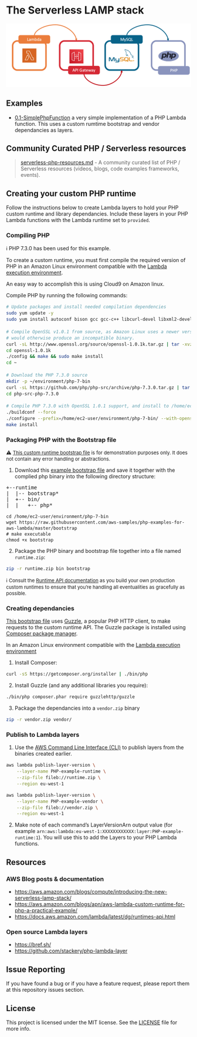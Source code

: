 # The Serverless LAMP stack 

![The Serverless LAMP stack](repository-resources/serverless-lamp-stack.png "The Serverless LAMP stack")

## Examples ##
- [0.1-SimplePhpFunction](https://github.com/bls20AWS/serverelss-php/tree/master/0.1-SimplePhpFunction) a very simple implementation of a PHP Lambda function. This uses a custom rumtime bootstrap and vendor dependancies as layers.


## Community Curated PHP / Serverless resources ##

> [serverless-php-resources.md](/serverless-php-resources.md) - A community curated list of PHP / Serverless resources (videos, blogs, code examples frameworks, events). 


## Creating your custom PHP runtime ##
Follow the instructions below to create Lambda layers to hold your PHP custom runtime and library dependancies. Include these layers in your PHP Lambda functions with the Lambda runtime set to `provided`.

### Compiling PHP ###
:information_source: PHP 7.3.0 has been used for this example.

To create a custom runtime, you must first compile the required version of PHP in an Amazon Linux environment compatible with the [Lambda execution environment](https://docs.aws.amazon.com/lambda/latest/dg/current-supported-versions.html).

An easy way to accomplish this is using Cloud9 on Amazon linux.

Compile PHP by running the following commands:

```bash
# Update packages and install needed compilation dependencies
sudo yum update -y
sudo yum install autoconf bison gcc gcc-c++ libcurl-devel libxml2-devel -y

# Compile OpenSSL v1.0.1 from source, as Amazon Linux uses a newer version than the Lambda Execution Environment, which
# would otherwise produce an incompatible binary.
curl -sL http://www.openssl.org/source/openssl-1.0.1k.tar.gz | tar -xvz
cd openssl-1.0.1k
./config && make && sudo make install
cd ~

# Download the PHP 7.3.0 source
mkdir -p ~/environment/php-7-bin
curl -sL https://github.com/php/php-src/archive/php-7.3.0.tar.gz | tar -xvz
cd php-src-php-7.3.0

# Compile PHP 7.3.0 with OpenSSL 1.0.1 support, and install to /home/ec2-user/php-7-bin
./buildconf --force
./configure --prefix=/home/ec2-user/environment/php-7-bin/ --with-openssl=/usr/local/ssl --with-curl --with-zlib
make install
```

### Packaging PHP with the Bootstrap file ###

:warning: <font size="2">[This custom runtime bootstrap file](/bootstrap) is for demonstration purposes only. It does not contain any error handling or abstractions.</font>

1. Download this [example bootstrap file](/bootstrap) and save it together with the complied php binary into the following directory structure:
<pre>
+--runtime
|  |-- bootstrap*
|  +-- bin/
|  |   +-- php*
</pre>

```
cd /home/ec2-user/environment/php-7-bin
wget https://raw.githubusercontent.com/aws-samples/php-examples-for-aws-lambda/master/bootstrap
# make executable
chmod +x bootstrap
```

2. Package the PHP binary and bootstrap file together into a file named `runtime.zip`:

```bash
zip -r runtime.zip bin bootstrap
```

:information_source: <font size="2">Consult the [Runtime API documentation](https://docs.aws.amazon.com/lambda/latest/dg/runtimes-api.html) as you build your own production custom runtimes to ensure that you’re handling all eventualities as gracefully as possible.</font>

### Creating dependancies ###

[This bootstrap file](/bootstrap) uses [Guzzle](https://github.com/guzzle/guzzle), a popular PHP HTTP client, to make requests to the custom runtime API.  The Guzzle package is installed using [Composer package manager](https://getcomposer.org/).

In an Amazon Linux environment compatible with the [Lambda execution environment](https://docs.aws.amazon.com/lambda/latest/dg/current-supported-versions.html)

1. Install Composer:
```bash
curl -sS https://getcomposer.org/installer | ./bin/php
```
2.  Install Guzzle (and any additional libraries you require):
```bash
./bin/php composer.phar require guzzlehttp/guzzle
```
3. Package the dependancies into a `vendor.zip` binary
```bash
zip -r vendor.zip vendor/
```

### Publish to Lambda layers ###
1.	Use the [AWS Command Line Interface (CLI)](https://aws.amazon.com/cli/) to publish layers from the binaries created earlier. 

```bash
aws lambda publish-layer-version \
    --layer-name PHP-example-runtime \
    --zip-file fileb://runtime.zip \
    --region eu-west-1
```

```bash
aws lambda publish-layer-version \
    --layer-name PHP-example-vendor \
    --zip-file fileb://vendor.zip \
    --region eu-west-1
```
2.	Make note of each command’s LayerVersionArn output value (for example `arn:aws:lambda:eu-west-1:XXXXXXXXXXXX:layer:PHP-example-runtime:1`). You will use this to add the Layers to your PHP Lambda functions.



## Resources
### AWS Blog posts & documentation
* https://aws.amazon.com/blogs/compute/introducing-the-new-serverless-lamp-stack/
* https://aws.amazon.com/blogs/apn/aws-lambda-custom-runtime-for-php-a-practical-example/
* https://docs.aws.amazon.com/lambda/latest/dg/runtimes-api.html

### Open source Lambda layers
* https://bref.sh/
* https://github.com/stackery/php-lambda-layer


## Issue Reporting

If you have found a bug or if you have a feature request, please report them at this repository issues section.

## License

This project is licensed under the MIT license. See the [LICENSE](../LICENSE) file for more info.

